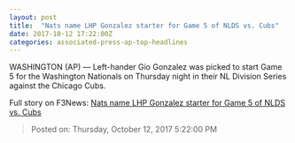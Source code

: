```yaml
---
layout: post
title:  "Nats name LHP Gonzalez starter for Game 5 of NLDS vs. Cubs"
date: 2017-10-12 17:22:00Z
categories: associated-press-ap-top-headlines
---
```


WASHINGTON (AP) — Left-hander Gio Gonzalez was picked to start Game 5 for the Washington Nationals on Thursday night in their NL Division Series against the Chicago Cubs.


Full story on F3News: [Nats name LHP Gonzalez starter for Game 5 of NLDS vs. Cubs](http://www.f3nws.com/n/2ajzrC)

> Posted on: Thursday, October 12, 2017 5:22:00 PM
